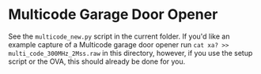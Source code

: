 # Multicode Garage Door Opener  
See the `multicode_new.py` script in the current folder.  If you'd like an example capture of a Multicode garage door opener run `cat xa? >> multi_code_300MHz_2Mss.raw` in this directory, however, if you use the setup script or the OVA, this should already be done for you.  
